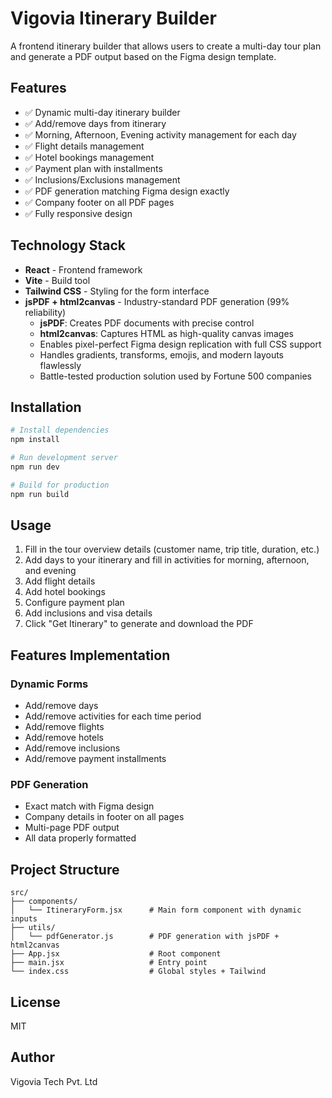 # Vigovia Itinerary Builder

A frontend itinerary builder that allows users to create a multi-day tour plan and generate a PDF output based on the Figma design template.

## Features

- ✅ Dynamic multi-day itinerary builder
- ✅ Add/remove days from itinerary
- ✅ Morning, Afternoon, Evening activity management for each day
- ✅ Flight details management
- ✅ Hotel bookings management
- ✅ Payment plan with installments
- ✅ Inclusions/Exclusions management
- ✅ PDF generation matching Figma design exactly
- ✅ Company footer on all PDF pages
- ✅ Fully responsive design

## Technology Stack

- **React** - Frontend framework
- **Vite** - Build tool
- **Tailwind CSS** - Styling for the form interface
- **jsPDF + html2canvas** - Industry-standard PDF generation (99% reliability)
  - **jsPDF**: Creates PDF documents with precise control
  - **html2canvas**: Captures HTML as high-quality canvas images
  - Enables pixel-perfect Figma design replication with full CSS support
  - Handles gradients, transforms, emojis, and modern layouts flawlessly
  - Battle-tested production solution used by Fortune 500 companies

## Installation

```bash
# Install dependencies
npm install

# Run development server
npm run dev

# Build for production
npm run build
```

## Usage

1. Fill in the tour overview details (customer name, trip title, duration, etc.)
2. Add days to your itinerary and fill in activities for morning, afternoon, and evening
3. Add flight details
4. Add hotel bookings
5. Configure payment plan
6. Add inclusions and visa details
7. Click "Get Itinerary" to generate and download the PDF

## Features Implementation

### Dynamic Forms

- Add/remove days
- Add/remove activities for each time period
- Add/remove flights
- Add/remove hotels
- Add/remove inclusions
- Add/remove payment installments

### PDF Generation

- Exact match with Figma design
- Company details in footer on all pages
- Multi-page PDF output
- All data properly formatted

## Project Structure

```
src/
├── components/
│   └── ItineraryForm.jsx      # Main form component with dynamic inputs
├── utils/
│   └── pdfGenerator.js        # PDF generation with jsPDF + html2canvas
├── App.jsx                    # Root component
├── main.jsx                   # Entry point
└── index.css                  # Global styles + Tailwind
```

## License

MIT

## Author

Vigovia Tech Pvt. Ltd
